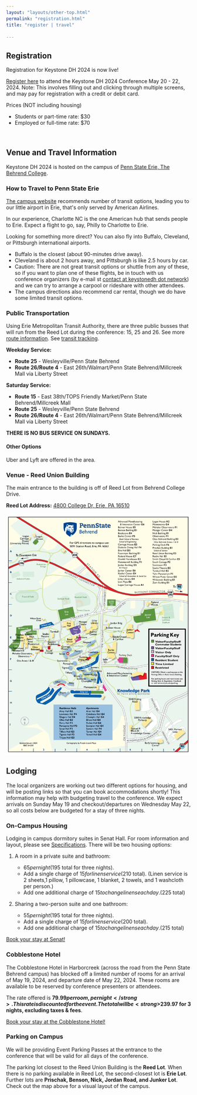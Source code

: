 ```yaml
---
layout: "layouts/other-top.html"
permalink: "registration.html"
title: "register | travel"

---
```


## Registration

Registration for Keystone DH 2024 is now live!

<a href="https://forms.bd.psu.edu/keystone-dh-registration" target="_blank">Register here</a> to attend the Keystone DH 2024 Conference May 20 - 22, 2024. Note: This involves filling out and clicking through multiple screens, and may pay for registration with a credit or debit card.

<span id="price">Prices (NOT including housing)</span>
<ul id="regPrice">

<li>Students or part-time rate: $30</li>

<li>Employed or full-time rate: $70</li>
</ul>

<br/>

## Venue and Travel Information

Keystone DH 2024 is hosted on the campus of <a href="https://behrend.psu.edu/" target="_blank">Penn State Erie, The Behrend College</a>.

<div id="venue">
<div>

### How to Travel to Penn State Erie

[The campus website](https://behrend.psu.edu/admission/visit-penn-state-behrend/directions-to-campus) recommends number of transit options, leading you to our little airport in Erie, that's only served by American Airlines.

In our experience, Charlotte NC is the one American hub that sends people to Erie. Expect a flight to go, say, Philly to Charlotte to Erie.

Looking for something more direct? You can also fly into Buffalo, Cleveland, or Pittsburgh international airports.

* Buffalo is the closest (about 90-minutes drive away).
* Cleveland is about 2 hours away, and Pittsburgh is like 2.5 hours by car.
* Caution: There are not great transit options or shuttle from any of these, so if you want to plan one of these flights, be in touch with us conference organizers (by e-mail st [contact at keystonedh dot network](mailto:contact@keystonedh.network)) and we can try to arrange a carpool or rideshare with other attendees.
* The campus directions also recommend car rental, though we do have some limited transit options.

### Public Transportation

Using Erie Metropolitan Transit Authority, there are three public busses that will run from the Reed Lot during the conference: 15, 25 and 26. See more <a href="https://ride-the-e.com/routes-2/" target="_blank">route information</a>. See <a href="https://ride-the-e.com/transit-tracker-information/" target="_blank">transit tracking</a>.

<strong>Weekday Service:</strong>

- <strong>Route 25</strong> - Wesleyville/Penn State Behrend
- <strong>Route 26/Route 4</strong> - East 26th/Walmart/Penn State Behrend/Millcreek Mall via Liberty Street

<strong>Saturday Service:</strong>

- <strong>Route 15</strong> - East 38th/TOPS Friendly Market/Penn State Behrend/Millcreek Mall
- <strong>Route 25</strong> - Wesleyville/Penn State Behrend
- <strong>Route 26/Route 4</strong> - East 26th/Walmart/Penn State Behrend/Millcreek Mall via Liberty Street

<strong>THERE IS NO BUS SERVICE ON SUNDAYS.</strong>

#### Other Options

Uber and Lyft are offered in the area.



### Venue - Reed Union Building

The main entrance to the building is off of Reed Lot from Behrend College Drive.

<strong>Reed Lot Address:</strong> <a href="https://www.google.com/maps/place/Reed+Lot/@42.1200915,-79.983339,20.56z/data=!4m6!3m5!1s0x882d7dbe8be7146b:0x92945f1e7b2d56c0!8m2!3d42.120107!4d-79.9835215!16s%2Fg%2F11fnvk61yv?entry=ttu" target="_blank">4800 College Dr, Erie, PA 16510</a>

</div>

<div id="campusMap">
<a href="https://behrend.psu.edu/files/pdf/62726/2021/11/04/behrend-campus-map-2024-web.pdf" target="_blank"><img src="img/behrendCampus.png" alt="Image of the Behrend campus map"/></a>
</div>

</div>


## Lodging
The local organizers are working out two different options for housing, and will be posting links so that you can book accommodations shortly! This information may help with budgeting travel to the conference. We expect arrivals on Sunday May 19 and checkout/departures on Wednesday May 22, so all costs below are budgeted for a stay of three nights.

### On-Campus Housing
Lodging in campus dormitory suites in Senat Hall. For room information and layout, please see <a href="https://liveon.psu.edu/behrend/housing/senat-hall">Specifications</a>. There will be two housing options:

1. A room in a private suite and bathroom:
   * $65 per night ($195 total for three nights).
   * Add a single charge of $15 for linen service ($210 total). (Linen service is 2 sheets,1 pillow, 1 pillowcase, 1 blanket, 2 towels, and 1 washcloth per person.)
   * Add one additional charge of $15 to change linens each day. ($225 total)

1. Sharing a two-person suite and one bathroom:
   * $55 per night ($195 total for three nights).
   * Add a single charge of $15 for linen service ($200 total).
   * Add one additional charge of $15 to change linens each day. ($215 total)

<a href="https://forms.bd.psu.edu/keystone-dh-housing" target="_blank">Book your stay at Senat!</a>



### Cobblestone Hotel
The Cobblestone Hotel in Harborcreek (across the road from the Penn State Behrend campus) has blocked off a limited number of rooms for an arrival of May 19, 2024, and departure date of May 22, 2024. These rooms are available to be reserved by conference presenters or attendees.

The rate offered is <strong>$79.99 per room, per night</strong>. This rate is discounted for the event. The total will be <strong>$239.97 for 3 nights, excluding taxes & fees</strong>.

<a href="https://be.synxis.com/?Hotel=68874&Chain=7721&arrive=2024-05-19&depart=2024-05-22&adult=1&child=0&group=KEYSTONE24" target="_blank">Book your stay at the Cobblestone Hotel!</a>


### Parking on Campus

We will be providing Event Parking Passes at the entrance to the conference that will be valid for all days of the conference.

The parking lot closest to the Reed Union Building is the <strong>Reed Lot</strong>. When there is no parking available in Reed Lot, the second-closest lot is <strong>Erie Lot</strong>. Further lots are <strong>Prischak, Benson, Nick, Jordan Road, and Junker Lot</strong>. Check out the map above for a visual layout of the campus. 



